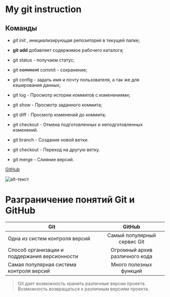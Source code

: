 # My git instruction

## Команды

* *git init* , инициализирующая репозитория в текущей папке;

* **git add** добавляет содержимое рабочего каталога;

* git status -  получаем статус;

* git ~~comment~~ commit - сохранение;

* git config - задать имя и почту пользователя, а так же для кэширования данных;

* git log - Просмотр истории коммитов с изменениями;

* git show - Просмотр заданного коммита;

* git diff - Просмотр изменений до коммита;

* git checkout - Отмена подготовленных и неподготовленных изменений.

* git branch - Создание новой ветки.

* git checkout - Переход на другую ветку.

* git merge - Слияние версий.

[GitHub][def]

[def]: https://gb.ru/education

![alt-текст](айти.jpg "Git instruction")

# Разграничение понятий Git и GitHub

|         Git        |      GitHub    |
| ------------------ |:--------------:|
| Одна из систем контроля версий | Самый популярный сервис Git |
| Способ организации и поддержания версионности | Огромный архив различного кода|
| Самая популярная система контроля версий | Много полезных функций |

>Git дает возможность хранить различные версии проекта. Возможность возвращаться к различным версиям проекта.


